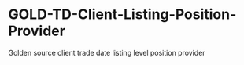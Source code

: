 # GOLD-TD-Client-Listing-Position-Provider
Golden source client trade date listing level position provider
